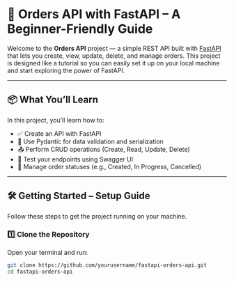 # 🧾 Orders API with FastAPI – A Beginner-Friendly Guide

Welcome to the **Orders API** project — a simple REST API built with [FastAPI](https://fastapi.tiangolo.com/) that lets you create, view, update, delete, and manage orders. This project is designed like a tutorial so you can easily set it up on your local machine and start exploring the power of FastAPI.

---

## 📦 What You’ll Learn

In this project, you’ll learn how to:

- ✅ Create an API with FastAPI
- 🧾 Use Pydantic for data validation and serialization
- 📤 Perform CRUD operations (Create, Read, Update, Delete)
- 🧪 Test your endpoints using Swagger UI
- 🧠 Manage order statuses (e.g., Created, In Progress, Cancelled)

---

## 🛠️ Getting Started – Setup Guide

Follow these steps to get the project running on your machine.

### 1️⃣ Clone the Repository

Open your terminal and run:

```bash
git clone https://github.com/yourusername/fastapi-orders-api.git
cd fastapi-orders-api
